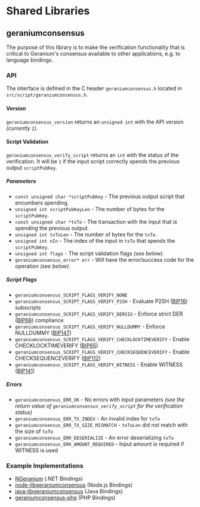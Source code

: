 Shared Libraries
================

## geraniumconsensus

The purpose of this library is to make the verification functionality that is critical to Geranium's consensus available to other applications, e.g. to language bindings.

### API

The interface is defined in the C header `geraniumconsensus.h` located in `src/script/geraniumconsensus.h`.

#### Version

`geraniumconsensus_version` returns an `unsigned int` with the API version *(currently `1`)*.

#### Script Validation

`geraniumconsensus_verify_script` returns an `int` with the status of the verification. It will be `1` if the input script correctly spends the previous output `scriptPubKey`.

##### Parameters
- `const unsigned char *scriptPubKey` - The previous output script that encumbers spending.
- `unsigned int scriptPubKeyLen` - The number of bytes for the `scriptPubKey`.
- `const unsigned char *txTo` - The transaction with the input that is spending the previous output.
- `unsigned int txToLen` - The number of bytes for the `txTo`.
- `unsigned int nIn` - The index of the input in `txTo` that spends the `scriptPubKey`.
- `unsigned int flags` - The script validation flags *(see below)*.
- `geraniumconsensus_error* err` - Will have the error/success code for the operation *(see below)*.

##### Script Flags
- `geraniumconsensus_SCRIPT_FLAGS_VERIFY_NONE`
- `geraniumconsensus_SCRIPT_FLAGS_VERIFY_P2SH` - Evaluate P2SH ([BIP16](https://github.com/geranium/bips/blob/master/bip-0016.mediawiki)) subscripts
- `geraniumconsensus_SCRIPT_FLAGS_VERIFY_DERSIG` - Enforce strict DER ([BIP66](https://github.com/geranium/bips/blob/master/bip-0066.mediawiki)) compliance
- `geraniumconsensus_SCRIPT_FLAGS_VERIFY_NULLDUMMY` - Enforce NULLDUMMY ([BIP147](https://github.com/geranium/bips/blob/master/bip-0147.mediawiki))
- `geraniumconsensus_SCRIPT_FLAGS_VERIFY_CHECKLOCKTIMEVERIFY` - Enable CHECKLOCKTIMEVERIFY ([BIP65](https://github.com/geranium/bips/blob/master/bip-0065.mediawiki))
- `geraniumconsensus_SCRIPT_FLAGS_VERIFY_CHECKSEQUENCEVERIFY` - Enable CHECKSEQUENCEVERIFY ([BIP112](https://github.com/geranium/bips/blob/master/bip-0112.mediawiki))
- `geraniumconsensus_SCRIPT_FLAGS_VERIFY_WITNESS` - Enable WITNESS ([BIP141](https://github.com/geranium/bips/blob/master/bip-0141.mediawiki))

##### Errors
- `geraniumconsensus_ERR_OK` - No errors with input parameters *(see the return value of `geraniumconsensus_verify_script` for the verification status)*
- `geraniumconsensus_ERR_TX_INDEX` - An invalid index for `txTo`
- `geraniumconsensus_ERR_TX_SIZE_MISMATCH` - `txToLen` did not match with the size of `txTo`
- `geraniumconsensus_ERR_DESERIALIZE` - An error deserializing `txTo`
- `geraniumconsensus_ERR_AMOUNT_REQUIRED` - Input amount is required if WITNESS is used

### Example Implementations
- [NGeranium](https://github.com/NicolasDorier/NGeranium/blob/master/NGeranium/Script.cs#L814) (.NET Bindings)
- [node-libgeraniumconsensus](https://github.com/bitpay/node-libgeraniumconsensus) (Node.js Bindings)
- [java-libgeraniumconsensus](https://github.com/dexX7/java-libgeraniumconsensus) (Java Bindings)
- [geraniumconsensus-php](https://github.com/Bit-Wasp/geraniumconsensus-php) (PHP Bindings)
